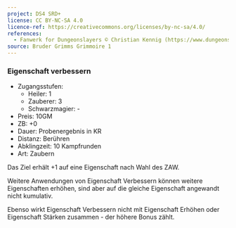 ```yaml
---
project: DS4 SRD+
license: CC BY-NC-SA 4.0
licence-ref: https://creativecommons.org/licenses/by-nc-sa/4.0/
references: 
  - Fanwerk for Dungeonslayers © Christian Kennig (https://www.dungeonslayers.net/)
source: Bruder Grimms Grimmoire 1
---
```


### Eigenschaft verbessern

- Zugangsstufen:
  - Heiler: 1
  - Zauberer: 3
  - Schwarzmagier: -
- Preis: 10GM
- ZB: +0
- Dauer: Probenergebnis in KR
- Distanz: Berühren
- Abklingzeit: 10 Kampfrunden
- Art: Zaubern

Das Ziel erhält +1 auf eine Eigenschaft nach Wahl des ZAW.

Weitere Anwendungen von Eigenschaft Verbessern können weitere Eigenschaften erhöhen, sind aber auf die gleiche Eigenschaft angewandt nicht kumulativ.

Ebenso wirkt Eigenschaft Verbessern nicht mit Eigenschaft Erhöhen oder Eigenschaft Stärken zusammen - der höhere Bonus zählt.

